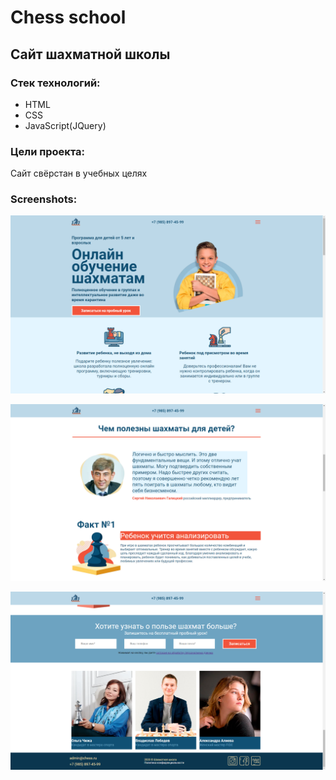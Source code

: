 # Chess school
## Сайт шахматной школы
### Стек технологий:
* HTML
* CSS
* JavaScript(JQuery)
### Цели проекта:
Сайт свёрстан в учебных целях

### Screenshots:
![Alt text](/screenshots/1.png)


![Alt text](/screenshots/2.png)


![Alt text](/screenshots/3.png)



